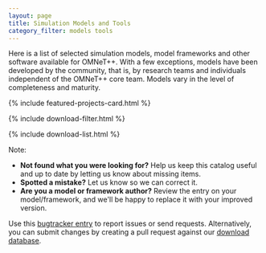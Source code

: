 ```yaml
---
layout: page
title: Simulation Models and Tools
category_filter: models tools
---
```


Here is a list of selected simulation models, model frameworks and other software available for
OMNeT++. With a few exceptions, models have been developed by the community,
that is, by research teams and individuals independent of the OMNeT++
core team. Models vary in the level of completeness and maturity.

{% include featured-projects-card.html %}

{% include download-filter.html %}

{% include download-list.html %}

Note:
  - **Not found what you were looking for?** Help us keep this catalog useful
    and up to date by letting us know about missing items.
  - **Spotted a mistake?** Let us know so we can correct it.
  - **Are you a model or framework author?** Review the entry on your
    model/framework, and we'll be happy to replace it with your improved version.

Use this [bugtracker entry](https://github.com/omnetpp/omnetpp.org/issues/1)
to report issues or send requests. Alternatively, you can submit changes
by creating a pull request against our
[download database](https://github.com/omnetpp/omnetpp.org/tree/master/download-items).

